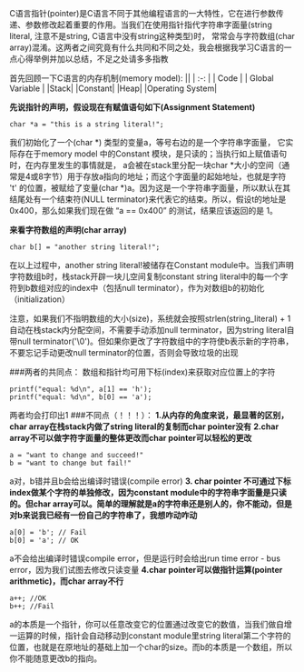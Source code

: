 C语言指针(pointer)是C语言不同于其他编程语言的一大特性，它在进行参数传递、参数修改起着重要的作用。当我们在使用指针指代字符串字面量(string literal, 注意不是string, C语言中没有string这种类型)时， 常常会与字符数组(char array)混淆。这两者之间究竟有什么共同和不同之处，我会根据我学习C语言的一点心得举例并加以总结，不足之处请多多指教

首先回顾一下C语言的内存机制(memory model):
||
| :-: |
| Code |
| Global Variable |
|Stack|
|Constant|
|Heap|
|Operating System|

**先说指针的声明，假设现在有赋值语句如下(Assignment Statement)**
```
char *a = "this is a string literal!";
```
我们初始化了一个(char \*) 类型的变量a，等号右边的是一个字符串字面量， 它实际存在于memory model 中的Constant 模块，是只读的；当执行如上赋值语句时，在内存里发生的事情就是， a会被在stack里分配一块char \*大小的空间（通常是4或8字节）用于存放a指向的地址；而这个字面量的起始地址，也就是字符 't' 的位置，被赋给了变量(char *)a。因为这是一个字符串字面量，所以默认在其结尾处有一个结束符(NULL terminator)来代表它的结束。所以，假设t的地址是0x400，那么如果我们现在做 “a == 0x400” 的测试，结果应该返回的是 1。

**来看字符数组的声明(char array)**
```
char b[] = "another string literal!";
```
在以上过程中，another string literal!被储存在Constant module中。当我们声明字符数组b时，栈stack开辟一块儿空间复制constant string literal中的每一个字符到b数组对应的index中（包括null terminator），作为对数组b的初始化（initialization）

注意，如果我们不指明数组的大小(size)，系统就会按照strlen(string_literal) + 1自动在栈stack内分配空间，不需要手动添加null terminator，因为string literal自带null terminator('\0')。但如果你更改了字符数组中的字符使b表示新的字符串，不要忘记手动更改null terminator的位置，否则会导致垃圾的出现


###两者的共同点：
数组和指针均可用下标(index)来获取对应位置上的字符
```
printf("equal: %d\n", a[1] == 'h');
printf("equal: %d\n", b[0] == 'a');
```
两者均会打印出1
###不同点（！！！）：
**1.从内存的角度来说，最显著的区别，char array在栈stack内做了string literal的复制而char pointer没有**
**2.char array不可以做字符字面量的整体更改而char pointer可以轻松的更改**
```
a = "want to change and succeed!"
b = "want to change but fail!"
```
  a对，b错并且b会给出编译时错误(compile error)
**3. char pointer 不可通过下标index做某个字符的单独修改，因为constant module中的字符串字面量是只读的。但char array可以。简单的理解就是a的字符串还是别人的，你不能动，但是对b来说我已经有一份自己的字符串了，我想咋动咋动**
```
a[0] = 'b'; // Fail
b[0] = 'a'; // OK
```
a不会给出编译时错误compile error，但是运行时会给出run time error - bus error，因为我们试图去修改只读变量
**4.char pointer可以做指针运算(pointer arithmetic)，而char array不行**
```
a++; //OK
b++; //Fail
```
a的本质是一个指针，你可以任意改变它的位置通过改变它的数值，当我们做自增一运算的时候，指针会自动移动到constant module里string literal第二个字符的位置，也就是在原地址的基础上加一个char的size。而b的本质是一个数组，所以你不能随意更改b的指向。

